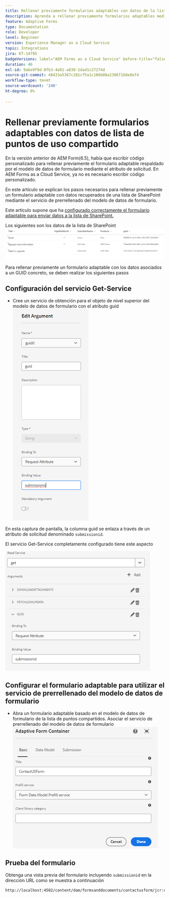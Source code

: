 ```yaml
---
title: Rellenar previamente formularios adaptables con datos de la lista de SharePoint
description: Aprenda a rellenar previamente formularios adaptables mediante el modelo de datos de formulario respaldado por la lista de puntos de uso compartido
feature: Adaptive Forms
type: Documentation
role: Developer
level: Beginner
version: Experience Manager as a Cloud Service
topic: Integrations
jira: KT-14795
badgeVersions: label="AEM Forms as a Cloud Service" before-title="false"
duration: 46
exl-id: 9abe9f9d-8fb3-4e01-a830-1dad1c27274d
source-git-commit: 48433a5367c281cf5a1c106b08a1306f1b0e8ef4
workflow-type: tm+mt
source-wordcount: '240'
ht-degree: 0%

---
```


# Rellenar previamente formularios adaptables con datos de lista de puntos de uso compartido

En la versión anterior de AEM Form(6.5), había que escribir código personalizado para rellenar previamente el formulario adaptable respaldado por el modelo de datos de formulario mediante el atributo de solicitud. En AEM Forms as a Cloud Service, ya no es necesario escribir código personalizado.

En este artículo se explican los pasos necesarios para rellenar previamente un formulario adaptable con datos recuperados de una lista de SharePoint mediante el servicio de prerrellenado del modelo de datos de formulario.

Este artículo supone que ha [configurado correctamente el formulario adaptable para enviar datos a la lista de SharePoint.](https://experienceleague.adobe.com/docs/experience-manager-cloud-service/content/forms/adaptive-forms-authoring/authoring-adaptive-forms-core-components/create-an-adaptive-form-on-forms-cs/configure-submit-actions-core-components.html?lang=en#connect-af-sharepoint-list)

Los siguientes son los datos de la lista de SharePoint
![lista de sharepoint](assets/list-data.png)

Para rellenar previamente un formulario adaptable con los datos asociados a un GUID concreto, se deben realizar los siguientes pasos

## Configuración del servicio Get-Service

* Cree un servicio de obtención para el objeto de nivel superior del modelo de datos de formulario con el atributo guid
  ![get-service](assets/mapping-request-attribute.png)

En esta captura de pantalla, la columna guid se enlaza a través de un atributo de solicitud denominado `submissionid`.

El servicio Get-Service completamente configurado tiene este aspecto

![get-service](assets/fdm-request-attribute.png)

## Configurar el formulario adaptable para utilizar el servicio de prerrellenado del modelo de datos de formulario

* Abra un formulario adaptable basado en el modelo de datos de formulario de la lista de puntos compartidos. Asociar el servicio de prerrellenado del modelo de datos de formulario
  ![form-prefill-service](assets/form-prefill-service.png)

## Prueba del formulario

Obtenga una vista previa del formulario incluyendo `submissionid` en la dirección URL como se muestra a continuación

```html
http://localhost:4502/content/dam/formsanddocuments/contactusform/jcr:content?wcmmode=disabled&submissionid=57e12249-751a-4a38-a81f-0a4422b24412
```
